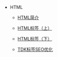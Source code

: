 * HTML
    * [HTML简介](HTML/ch01)
    
    * [HTML标签（上）](HTML/ch02)
    
    * [HTML标签（下）](HTML/ch03)
    
    * [TDK标签SEO优化](HTML/ch04)
    
      

